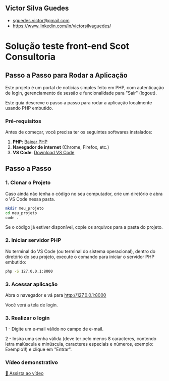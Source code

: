## Victor Silva Guedes

- sguedes.victor@gmail.com
- https://www.linkedin.com/in/victorsilvaguedes/

# Solução teste front-end Scot Consultoria

## Passo a Passo para Rodar a Aplicação

Este projeto é um portal de notícias simples feito em PHP, com autenticação de login, gerenciamento de sessão e funcionalidade para "Sair" (logout).

Este guia descreve o passo a passo para rodar a aplicação localmente usando PHP embutido.

### Pré-requisitos

Antes de começar, você precisa ter os seguintes softwares instalados:

1. **PHP**: [Baixar PHP](https://www.php.net/downloads.php)
2. **Navegador de internet** (Chrome, Firefox, etc.)
3. **VS Code**: [Download VS Code](https://code.visualstudio.com/)

## Passo a Passo

### 1. Clonar o Projeto

Caso ainda não tenha o código no seu computador, crie um diretório e abra o VS Code nessa pasta.

```sh
mkdir meu_projeto
cd meu_projeto
code .
```

Se o código já estiver disponível, copie os arquivos para a pasta do projeto.

### 2. Iniciar servidor PHP

No terminal do VS Code (ou terminal do sistema operacional), dentro do diretório do seu projeto, execute o comando para iniciar o servidor PHP embutido:

```sh
php -S 127.0.0.1:8000
```

### 3. Acessar aplicação

Abra o navegador e vá para http://127.0.0.1:8000

Você verá a tela de login.

### 3. Realizar o login

1 - Digite um e-mail válido no campo de e-mail.

2 - Insira uma senha válida (deve ter pelo menos 8 caracteres, contendo letra maiúscula e minúscula, caracteres especiais e números, exemplo: Exemplo1!) e clique em "Entrar".

### Vídeo demonstrativo

[🎥 Assista ao vídeo](https://github.com/victorSilvaGuedes/teste-scot-front-end/raw/main/demo-teste-frontend-scot.mp4)

